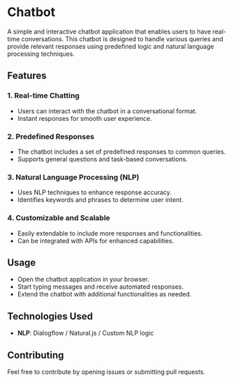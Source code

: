 # Chatbot

A simple and interactive chatbot application that enables users to have real-time conversations. This chatbot is designed to handle various queries and provide relevant responses using predefined logic and natural language processing techniques.

## Features

### 1. **Real-time Chatting**
- Users can interact with the chatbot in a conversational format.
- Instant responses for smooth user experience.

### 2. **Predefined Responses**
- The chatbot includes a set of predefined responses to common queries.
- Supports general questions and task-based conversations.

### 3. **Natural Language Processing (NLP)**
- Uses NLP techniques to enhance response accuracy.
- Identifies keywords and phrases to determine user intent.

### 4. **Customizable and Scalable**
- Easily extendable to include more responses and functionalities.
- Can be integrated with APIs for enhanced capabilities.

## Usage
- Open the chatbot application in your browser.
- Start typing messages and receive automated responses.
- Extend the chatbot with additional functionalities as needed.

## Technologies Used
- **NLP**: Dialogflow / Natural.js / Custom NLP logic

## Contributing
Feel free to contribute by opening issues or submitting pull requests.

